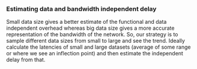 ### Estimating data and bandwidth independent delay

Small data size gives a better estimate of the functional and data independent overhead whereas big data size gives a more accurate representation of the bandwidth of the network. So, our strategy is to sample different data sizes from small to large and see the trend. Ideally calculate the latencies of small and large datasets (average of some range or where we see an inflection point) and then estimate the independent delay from that.
